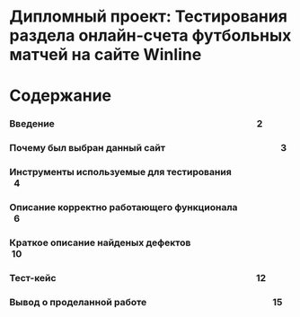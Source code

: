# Дипломный проект: Тестирования раздела онлайн-счета футбольных матчей на сайте Winline

# Содержание

### Введение &nbsp; &nbsp; &nbsp; &nbsp; &nbsp; &nbsp; &nbsp; &nbsp; &nbsp; &nbsp; &nbsp; &nbsp; &nbsp; &nbsp; &nbsp; &nbsp; &nbsp; &nbsp; &nbsp; &nbsp; &nbsp; &nbsp; &nbsp;  &nbsp; &nbsp; &nbsp; &nbsp; &nbsp; &nbsp; &nbsp; &nbsp; &nbsp; &nbsp; &nbsp; &nbsp; &nbsp; &nbsp; &nbsp; &nbsp; &nbsp; &nbsp; &nbsp; &nbsp; &nbsp; &nbsp; &nbsp; 2
### Почему был выбран данный сайт &nbsp; &nbsp; &nbsp; &nbsp; &nbsp; &nbsp; &nbsp; &nbsp; &nbsp; &nbsp; &nbsp; &nbsp; &nbsp; &nbsp; &nbsp; &nbsp; &nbsp; &nbsp; &nbsp; &nbsp; &nbsp; &nbsp; &nbsp; &nbsp; &nbsp; &nbsp; 3
### Инструменты используемые для тестирования &nbsp; &nbsp; &nbsp; &nbsp; &nbsp; &nbsp; &nbsp; &nbsp; &nbsp; &nbsp; &nbsp; &nbsp; &nbsp; &nbsp; &nbsp; 4
### Описание корректно работающего функционала &nbsp; &nbsp; &nbsp; &nbsp; &nbsp; &nbsp; &nbsp; &nbsp; &nbsp; &nbsp; &nbsp; &nbsp; &nbsp; 6
### Краткое описание найденых дефектов &nbsp; &nbsp; &nbsp; &nbsp; &nbsp; &nbsp; &nbsp; &nbsp; &nbsp; &nbsp; &nbsp;&nbsp; &nbsp; &nbsp; &nbsp; &nbsp; &nbsp; &nbsp; &nbsp; &nbsp; &nbsp; &nbsp;10
### Тест-кейс &nbsp; &nbsp; &nbsp; &nbsp; &nbsp; &nbsp; &nbsp; &nbsp; &nbsp; &nbsp; &nbsp; &nbsp; &nbsp; &nbsp; &nbsp; &nbsp; &nbsp; &nbsp; &nbsp; &nbsp; &nbsp; &nbsp; &nbsp; &nbsp; &nbsp; &nbsp; &nbsp; &nbsp; &nbsp; &nbsp; &nbsp; &nbsp; &nbsp; &nbsp; &nbsp; &nbsp; &nbsp; &nbsp; &nbsp; &nbsp; &nbsp; &nbsp; &nbsp; &nbsp; &nbsp; &nbsp;12
### Вывод о проделанной работе &nbsp; &nbsp; &nbsp; &nbsp; &nbsp; &nbsp; &nbsp; &nbsp; &nbsp; &nbsp; &nbsp; &nbsp; &nbsp; &nbsp; &nbsp; &nbsp; &nbsp; &nbsp; &nbsp; &nbsp; &nbsp; &nbsp; &nbsp; &nbsp; &nbsp; &nbsp; &nbsp; &nbsp; &nbsp;15
